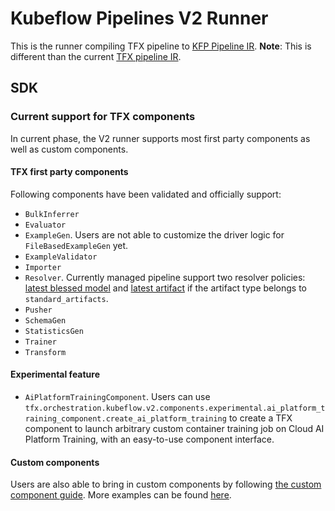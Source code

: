 <!-- TODO(jxzheng): Add other sections -->

# Kubeflow Pipelines V2 Runner

This is the runner compiling TFX pipeline to
[KFP Pipeline IR](https://github.com/kubeflow/pipelines/blob/master/api/v2alpha1/pipeline_spec.proto).
**Note**: This is different than the current
[TFX pipeline IR](https://github.com/tensorflow/tfx/blob/master/tfx/proto/orchestration/pipeline.proto).

## SDK

### Current support for TFX components
In current phase, the V2 runner supports most first party
components as well as custom components.

#### TFX first party components
Following components have been validated and officially support:

* `BulkInferrer`
* `Evaluator`
* `ExampleGen`. Users are not able to customize the driver logic for
  `FileBasedExampleGen` yet.
* `ExampleValidator`
* `Importer`
* `Resolver`. Currently managed pipeline support two resolver policies:
  [latest blessed model](https://github.com/tensorflow/tfx/blob/dd6a38120e5699428eac143f762a1d5b3442b239/tfx/dsl/experimental/latest_blessed_model_resolver.py#L32)
   and [latest artifact](https://github.com/tensorflow/tfx/blob/master/tfx/dsl/experimental/latest_artifacts_resolver.py#L30)
   if the artifact type belongs to `standard_artifacts`.
* `Pusher`
* `SchemaGen`
* `StatisticsGen`
* `Trainer`
* `Transform`

#### Experimental feature
* `AiPlatformTrainingComponent`. Users can use
  `tfx.orchestration.kubeflow.v2.components.experimental.ai_platform_training_component.create_ai_platform_training`
  to create a TFX component to launch arbitrary custom
  container training job on Cloud AI Platform Training, with an easy-to-use
  component interface.

#### Custom components
Users are also able to bring in custom components by following
[the custom component guide](https://www.tensorflow.org/tfx/guide/custom_component).
More examples can be found [here](https://github.com/tensorflow/tfx/tree/eb0298462b0fd0b346e964f043e7263f39a3cddf/tfx/examples/custom_components).
